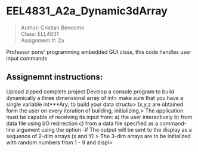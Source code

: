 # EEL4831_A2a_Dynamic3dArray

>Author: Cristian Bencomo          
>Class: ELL4831     
>Assignment #: 2a       

Professor pons' programming embedded GUI class, this code handles user input commands

## Assignemnt instructions:         
Upload zipped complete project
Develop a console program to build dynamically a three dimensional array of int>
make sure that you have a single variable int***Ary; to build your data structu>
(x,y,z are obtained form the user on every iteration of building, initializing,>
The application must be capable of receiving its input from:
a) the user interactively
b) from  data file using I/O redirection
c) from a data file specified as a command-line argument using the option -if
The output will be sent to the display as a sequence of 2-dim arrays (x and Y) >
The 3-dim arrays are to be initialized with random numbers from 1 - 9 and displ>
